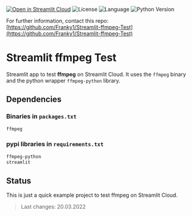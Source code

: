 [![Open in Streamlit Cloud](https://img.shields.io/badge/Open%20in-Streamlit%20Cloud-F24747?logo=streamlit)](https://meetgeekai.streamlit.app)
![License](https://img.shields.io/github/license/Franky1/Streamlit-ffmpeg-Test?logo=github)
![Language](https://img.shields.io/github/languages/top/Franky1/Streamlit-ffmpeg-Test?logo=python)
![Python Version](https://img.shields.io/badge/Python-3.7%20|%203.8%20|%203.9-blue?logo=python)

For further information, contact this repo: [https://github.com/Franky1/Streamlit-ffmpeg-Test](https://github.com/Franky1/Streamlit-ffmpeg-Test)

# Streamlit ffmpeg Test

Streamlit app to test **ffmpeg** on Streamlit Cloud.
It uses the `ffmpeg` binary and the python wrapper `ffmpeg-python` library.

## Dependencies

### Binaries in `packages.txt`

```txt
ffmpeg
```

### pypi libraries in `requirements.txt`

```txt
ffmpeg-python
streamlit
```

## Status

This is just a quick example project to test ffmpeg on Streamlit Cloud.

> Last changes: 20.03.2022

